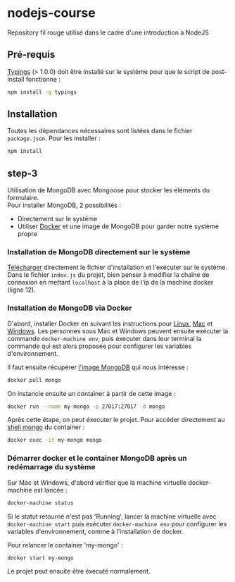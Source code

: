 # nodejs-course

Repository fil rouge utilisé dans le cadre d'une introduction à NodeJS

## Pré-requis

[Typings](https://github.com/typings/typings) (> 1.0.0) doit être installé sur le système pour que le script de post-install fonctionne :

```bash
npm install -g typings
```

## Installation

Toutes les dépendances nécessaires sont listées dans le fichier `package.json`. Pour les installer :

```bash
npm install
```

## step-3

Utilisation de MongoDB avec Mongoose pour stocker les éléments du formulaire.  
Pour installer MongoDB, 2 possibilités :

* Directement sur le système
* Utiliser [Docker](https://www.docker.com/) et une image de MongoDB pour garder notre système propre

### Installation de MongoDB directement sur le système

[Télécharger](https://www.mongodb.com/download-center) directement le fichier d'installation et l'exécuter sur le système.
Dans le fichier `index.js` du projet, bien penser à modifier la chaîne de connexion en mettant `localhost` à la place de l'ip de la machine docker (ligne 12).

### Installation de MongoDB via Docker

D'abord, installer Docker en suivant les instructions pour [Linux](https://docs.docker.com/linux/), [Mac](https://docs.docker.com/mac/) et [Windows](https://docs.docker.com/windows/). Les personnes sous Mac et Windows peuvent ensuite exécuter la commande `docker-machine env`, puis éxecuter dans leur terminal la commande qui est alors proposée pour configurer les variables d'environnement.  

Il faut ensuite récupérer [l'image MongoDB](https://hub.docker.com/_/mongo/) qui nous intéresse :

```bash
docker pull mongo
```

On instancie ensuite un container à partir de cette image :

```bash
docker run --name my-mongo -p 27017:27017 -d mongo
```

Après cette étape, on peut éxecuter le projet. Pour accéder directement au [shell mongo](https://docs.mongodb.com/manual/mongo/) du container :

```bash
docker exec -it my-mongo mongo
```

### Démarrer docker et le container MongoDB après un redémarrage du système

Sur Mac et Windows, d'abord vérifier que la machine virtuelle docker-machine est lancée :

```bash
docker-machine status
```

Si le statut retourné n'est pas 'Running', lancer la machine virtuelle avec `docker-machine start` puis exécuter `docker-machine env` pour configurer les variables d'environnement, comme à l'installation de docker.  

Pour relancer le container 'my-mongo' :

```bash
docker start my-mongo
```

Le projet peut ensuite être éxecuté normalement.

